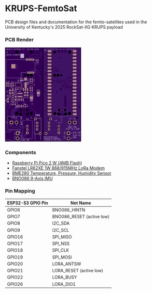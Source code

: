 # KRUPS-FemtoSat
PCB design files and documentation for the femto-satellites used in the University of Kentucky's 2025 RockSat-XG KRUPS payload

### PCB Render
<img src="Documentation/pcbtop.png" width="25%"><img src="Documentation/pcbbottom.png" width="25%">

### Components
- [Raspberry Pi Pico 2 W (4MB Flash)](https://datasheets.raspberrypi.com/picow/pico-2-w-datasheet.pdf)
- [Fanstel LR62XE 1W 868/915MHz LoRa Modem](https://static1.squarespace.com/static/561459a2e4b0b39f5cefa12e/t/63ddc4b1dd728b424f1a6c23/1675478197953/LR62E_LR62XE_M262X840XE_Product+Specifications.pdf)
- [BME280 Temperature, Pressure, Humidity Sensor](https://www.bosch-sensortec.com/media/boschsensortec/downloads/datasheets/bst-bme280-ds002.pdf)
- [BNO086 9-Axis IMU](https://www.mouser.com/datasheet/2/1480/BNO080_085_Datasheet-3196201.pdf)

### Pin Mapping
| ESP32-S3 GPIO Pin | Net Name |
| --- | --- |
| GPIO6 | BNO086_HINTN |
| GPIO7 | BNO086_RESET (active low)|
| GPIO8 | I2C_SDA |
| GPIO9 | I2C_SCL |
| GPIO16 | SPI_MISO |
| GPIO17 | SPI_NSS |
| GPIO18 | SPI_CLK |
| GPIO19 | SPI_MOSI |
| GPIO20 | LORA_ANTSW |
| GPIO21 | LORA_RESET (active low)|
| GPIO22 | LORA_BUSY |
| GPIO26 | LORA_DIO1 |
